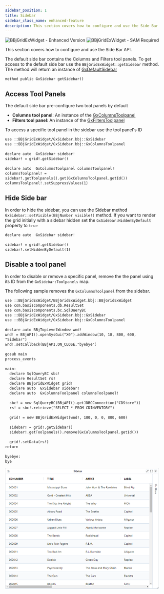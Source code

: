 ```yaml
---
sidebar_position: 1
title: Sidebar
sidebar_class_name: enhanced-feature
description: This section covers how to configure and use the Side Bar API
---
```


![BBjGridExWidget - Enhanced Version](https://img.shields.io/badge/Version-Enhanced-038279)
![BBjGridExWidget - SAM Required](https://img.shields.io/badge/BBj-SAM%20required-orange)

This section covers how to configure and use the Side Bar API. 

The default side bar contains the Columns and Filters tool panels. To get access to the default side bar use 
the `BBjGridExWidget::getSidebar` method. The method will return an instance of [GxDefaultSidebar](https://bbj-plugins.github.io/BBjGridExWidget/javadoc/GxSidebar/GxDefaultSidebar.html) 

```BBj
method public GxSidebar getSidebar()
```

## Access Tool Panels

The default side bar pre-configure two tool panels by default 

* **Columns tool panel**: An instance of the [GxColumnsToolpanel](https://bbj-plugins.github.io/BBjGridExWidget/javadoc/GxSidebar/GxColumnsToolpanel.html)
* **Filters tool panel**: An instance of the [GxFiltersToolpanel](https://bbj-plugins.github.io/BBjGridExWidget/javadoc/GxSidebar/GxFiltersToolpanel.html)

To access a specific tool panel in the sidebar use the tool panel's ID

```BBj
use ::BBjGridExWidget/GxSidebar.bbj::GxSidebar
use ::BBjGridExWidget/GxSidebar.bbj::GxColumnsToolpanel 

declare auto  GxSidebar sidebar!
sidebar! = grid!.getSidebar()

declare auto  GxColumnsToolpanel columnsToolpanel!
columnsToolpanel! = sidebar!.getToolpanels().get(GxColumnsToolpanel.getId())
columnsToolpanel!.setSuppressValues(1)
```

## Hide Side bar

In order to hide the sidebar, you can use the Sidebar method `GxSidebar::setVisible(BBjNumber visible!)` method.
If you want to render the grid initially with a sidebar hidden set the `GxSidebar:HiddenByDefault` property to `true`

```BBj
declare auto  GxSidebar sidebar!

sidebar! = grid!.getSidebar()
sidebar!.setHiddenByDefault(1)
```

## Disable a tool panel

In order to disable or remove a specific panel, remove the the panel using its ID from the `GxSidebar:Toolpanels` map.

The following sample removes the `GxColumnsToolpanel` from the sidebar.

```BBj
use ::BBjGridExWidget/BBjGridExWidget.bbj::BBjGridExWidget
use com.basiscomponents.db.ResultSet
use com.basiscomponents.bc.SqlQueryBC
use ::BBjGridExWidget/GxSidebar.bbj::GxSidebar
use ::BBjGridExWidget/GxSidebar.bbj::GxColumnsToolpanel 

declare auto BBjTopLevelWindow wnd!
wnd! = BBjAPI().openSysGui("X0").addWindow(10, 10, 800, 600, "Sidebar")
wnd!.setCallback(BBjAPI.ON_CLOSE,"byebye")

gosub main
process_events

main:
  declare SqlQueryBC sbc!
  declare ResultSet rs!
  declare BBjGridExWidget grid!
  declare auto  GxSidebar sidebar!
  declare auto  GxColumnsToolpanel columnsToolpanel!
  
  sbc! = new SqlQueryBC(BBjAPI().getJDBCConnection("CDStore"))
  rs! = sbc!.retrieve("SELECT * FROM CDINVENTORY")
  
  grid! = new BBjGridExWidget(wnd!, 100, 0, 0, 800, 600)

  sidebar! = grid!.getSidebar()
  sidebar!.getToolpanels().remove(GxColumnsToolpanel.getId())

  grid!.setData(rs!)
return

byebye:
bye
```

![BBjGridExWidget - Sidebar API](./assets/sidebar-api.png)


